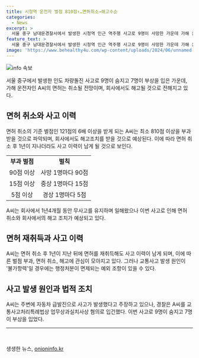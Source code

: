 ```yaml
---
title: 시청역 운전자 벌점 810점↑…면허취소→해고수순
categories:
  - News
excerpt: >
  서울 중구 남대문경찰서에서 발생한 시청역 인근 역주행 사고로 9명이 사망한 가운데 가해 운전자인 A씨(68)가 면허 취소 기준 벌점인 121점의 6배 이상을 받게 되어 회사 측에서 해고 수순을 밟을 전망이다. 경찰에 따르면 A씨가 이번 사고로 받을 벌점은 최소 810점 이상으로 조사됐는데, 이로 인해 A씨는 회사 내규에 따라 해고 될 것으로 보인다. A씨는 해고 후 1~2개월 후에 어렵도록 될 것으로 예상되며, 또한 면허 취소 후 1년 후에도 사고 이력이 남을 것이라고 한다.
feature_text: >
  서울 중구 남대문경찰서에서 발생한 시청역 인근 역주행 사고로 9명이 사망한 가운데 가해 운전자인 A씨(68)가 면허 취소 기준 벌점인 121점의 6배 이상을 받게 되어 회사 측에서 해고 수순을 밟을 전망이다. 경찰에 따르면 A씨가 이번 사고로 받을 벌점은 최소 810점 이상으로 조사됐는데, 이로 인해 A씨는 회사 내규에 따라 해고 될 것으로 보인다. A씨는 해고 후 1~2개월 후에 어렵도록 될 것으로 예상되며, 또한 면허 취소 후 1년 후에도 사고 이력이 남을 것이라고 한다.
image: 'https://www.behealthy4u.com/wp-content/uploads/2024/06/unnamed-file.png'
---
```


<p><img src="https://www.behealthy4u.com/wp-content/uploads/2024/06/unnamed-file.png" alt="info 속보" /></p>

<p><title>면허 취소 후 1년 후 면허 재취득 시, 사고 이력은 남는다</title></p>

<p data-ke-size="size16">서울 중구에서 발생한 인도 차량돌진 사고로 9명이 숨지고 7명이 부상을 입은 가운데, 가해 운전자인 A씨의 면허는 취소될 전망이며, 회사에서도 해고될 것으로 전해지고 있다.</p>

<h2 data-ke-size="size26">면허 취소와 사고 이력</h2>

<p data-ke-size="size16">면허 취소의 기준 벌점인 121점의 6배 이상을 받게 되는 A씨는 최소 810점 이상을 부과받을 것으로 파악되며, 회사에서도 해고조치를 받을 것으로 예상된다. 이에 따라 면허 취소 후 1년이 지나더라도 사고 이력이 남게 될 것으로 보인다.</p>

<table>
    <tr>
        <td style="text-align: center; height: 17px;"><b>부과 벌점</b></td>
        <td style="text-align: center; height: 17px;"><b>벌칙</b></td>
    </tr>
    <tr>
        <td style="text-align: center; height: 17px;">90점 이상</td>
        <td style="text-align: center; height: 17px;">사망 1명마다 90점</td>
    </tr>
    <tr>
        <td style="text-align: center; height: 17px;">15점 이상</td>
        <td style="text-align: center; height: 17px;">중상 1명마다 15점</td>
    </tr>
    <tr>
        <td style="text-align: center; height: 17px;">5점 이상</td>
        <td style="text-align: center; height: 17px;">경상 1명마다 5점</td>
    </tr>
</table>

<p data-ke-size="size16">A씨는 회사에서 1년4개월 동안 무사고를 유지하며 일해왔으나 이번 사고로 인해 면허 취소와 회사에서의 해고 조치가 예상되고 있다.</p>

<h2 data-ke-size="size26">면허 재취득과 사고 이력</h2>

<p data-ke-size="size16">A씨는 면허 취소 후 1년이 지난 뒤에 면허를 재취득해도 사고 이력이 남게 되며, 이에 따른 벌점 부과, 면허 취소, 해고에 관심이 모아지고 있다. 그러나 교통사고 발생 원인이 '불가항력'일 경우에는 행정처분이 면제되는 예외 조항이 있을 수 있다.</p>

<h2 data-ke-size="size26">사고 발생 원인과 법적 조치</h2>

<p data-ke-size="size16">A씨는 주변에 자동차 급발진으로 사고가 발생했다고 주장하고 있으나, 경찰은 A씨를 교통사고처리특례법상 업무상과실치사상 혐의로 입건했다. 이번 사고로 9명이 숨지고 7명이 부상을 입었다.</p>

<hr>

<p data-ke-size="size16">&nbsp;</p>
생생한 뉴스, <a href="https://onioninfo.kr" rel="dofollow">onioninfo.kr</a>


